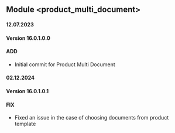 ## Module <product_multi_document>

#### 12.07.2023
#### Version 16.0.1.0.0
#### ADD
- Initial commit for Product Multi Document

#### 02.12.2024
#### Version 16.0.1.0.1
#### FIX
- Fixed an issue in the case of choosing documents from product template